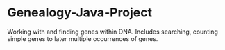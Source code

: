 # Genealogy-Java-Project
Working with and finding genes within DNA. Includes searching, counting simple genes to later multiple occurrences of genes.
